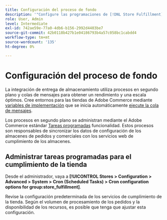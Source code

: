 ```yaml
---
title: Configuración del proceso de fondo
description: '"Configure las programaciones de [!DNL Store Fulfillment] procesos en segundo plano utilizados para sincronizar datos con los servicios de cumplimiento."                   '
role: User, Admin
level: Intermediate
exl-id: 742ae59e-77a0-4db6-b156-2992d4403be7
source-git-commit: 42b0118b427b1e04186793b4a57c058bc1cabdd4
workflow-type: tm+mt
source-wordcount: '135'
ht-degree: 0%

---
```



# Configuración del proceso de fondo

La integración de entrega de almacenamiento utiliza procesos en segundo plano y colas de mensajes para obtener un rendimiento y una escala óptimos. Cree entornos para las tiendas de Adobe Commerce mediante [variables de implementación](https://devdocs.magento.com/cloud/env/variables-deploy.html#cron_consumers_runner) que se inicia automáticamente [ejecute la cola de mensajes](https://devdocs.magento.com/guides/v2.4/config-guide/mq/rabbitmq-overview.html).

Los procesos en segundo plano se administran mediante el Adobe Commerce estándar [Tareas programadas](https://docs.magento.com/user-guide/system/cron.html) funcionalidad. Estos procesos son responsables de sincronizar los datos de configuración de los almacenes de pedidos y comerciales con los servicios web de cumplimiento de los almacenes.

## Administrar tareas programadas para el cumplimiento de la tienda

Desde el administrador, vaya a **[!UICONTROL Stores > Configuration > Advanced > System > Cron (Scheduled Tasks) > Cron configuration options for group:store_fulfillment]**.

Revise la configuración predeterminada de los servicios de cumplimiento de la tienda. Según el volumen de procesamiento de los pedidos y la disponibilidad de los recursos, es posible que tenga que ajustar esta configuración.
